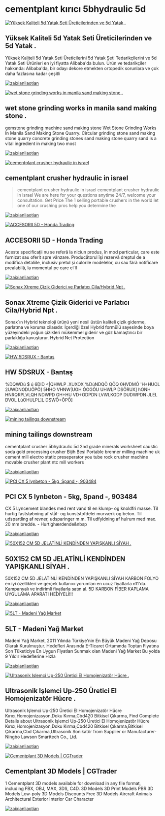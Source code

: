 # cementplant kırıcı 5bhydraulic 5d
<a href="https://mnn.zoosnet.net/LR/Chatpre.aspx?id=MNN94995150&p=https://topgrinding.com/" target="_blank">![Yüksek Kaliteli 5d Yatak Seti Üreticilerinden ve 5d Yatak .](https://github.com/technlg/images/blob/main/33.jpg)</a>
## Yüksek Kaliteli 5d Yatak Seti Üreticilerinden ve 5d Yatak .
Yüksek Kaliteli 5d Yatak Seti Üreticilerini 5d Yatak Seti Tedarikçilerini ve 5d Yatak Seti Ürünleri en iyi fiyatta Alibaba'da bulun. Ürün ve tedarikçiler hakkında: Alibaba'da, bir odayı dekore etmekten ortopedik sorunlara ve çok daha fazlasına kadar çeşitli 
<a href="https://mnn.zoosnet.net/LR/Chatpre.aspx?id=MNN94995150&p=https://topgrinding.com/" target="_blank"><img src="https://github.com/technlg/images/raw/main/chat11.jpg" alt="zaixianliaotian"/></a><a href="//whatsapp.shibangsoft.com/WhatsApp.php" ><img src="https://github.com/technlg/images/raw/main/chat11.png" alt=""></a>
<a href="https://mnn.zoosnet.net/LR/Chatpre.aspx?id=MNN94995150&p=https://topgrinding.com/" target="_blank">![wet stone grinding works in manila sand making stone .](https://github.com/technlg/images/blob/main/46.jpg)</a>
## wet stone grinding works in manila sand making stone .
gemstone grinding machine sand making stone Wet Stone Grinding Works In Manila Sand Making Stone Quarry. Circular grinding stone sand making stone quarry concrete grinding stones sand making stone quarry sand is a vital ingredient in making two most
<a href="https://mnn.zoosnet.net/LR/Chatpre.aspx?id=MNN94995150&p=https://topgrinding.com/" target="_blank"><img src="https://github.com/technlg/images/raw/main/chat11.jpg" alt="zaixianliaotian"/></a><a href="//whatsapp.shibangsoft.com/WhatsApp.php" ><img src="https://github.com/technlg/images/raw/main/chat11.png" alt=""></a>
<a href="https://mnn.zoosnet.net/LR/Chatpre.aspx?id=MNN94995150&p=https://topgrinding.com/" target="_blank">![cementplant crusher hydraulic in israel](https://github.com/technlg/images/blob/main/15.jpg)</a>
## cementplant crusher hydraulic in israel
> cementplant crusher hydraulic in israel cementplant crusher hydraulic in israel We are here for your questions anytime 24/7, welcome your consultation. Get Price The 1 selling portable crushers in the world let one of our crushing pros help you determine the 
<a href="https://mnn.zoosnet.net/LR/Chatpre.aspx?id=MNN94995150&p=https://topgrinding.com/" target="_blank"><img src="https://github.com/technlg/images/raw/main/chat11.jpg" alt="zaixianliaotian"/></a><a href="//whatsapp.shibangsoft.com/WhatsApp.php" ><img src="https://github.com/technlg/images/raw/main/chat11.png" alt=""></a>
<a href="https://mnn.zoosnet.net/LR/Chatpre.aspx?id=MNN94995150&p=https://topgrinding.com/" target="_blank">![ACCESORII 5D - Honda Trading](https://github.com/technlg/images/blob/main/31.jpg)</a>
## ACCESORII 5D - Honda Trading
Aceste specificaţii nu se referă la niciun produs, în mod particular, care este furnizat sau oferit spre vânzare. Producătorul îşi rezervă dreptul de a modifica detaliile, inclusiv pretul și culorile modelelor, cu sau fără notificare prealabilă, la momentul pe care el îl 
<a href="https://mnn.zoosnet.net/LR/Chatpre.aspx?id=MNN94995150&p=https://topgrinding.com/" target="_blank"><img src="https://github.com/technlg/images/raw/main/chat11.jpg" alt="zaixianliaotian"/></a><a href="//whatsapp.shibangsoft.com/WhatsApp.php" ><img src="https://github.com/technlg/images/raw/main/chat11.png" alt=""></a>
<a href="https://mnn.zoosnet.net/LR/Chatpre.aspx?id=MNN94995150&p=https://topgrinding.com/" target="_blank">![Sonax Xtreme Çizik Giderici ve Parlatıcı Cila/Hybrid Npt .](https://github.com/technlg/images/blob/main/25.jpg)</a>
## Sonax Xtreme Çizik Giderici ve Parlatıcı Cila/Hybrid Npt .
Sonax´ın Hybrid teknoloji ürünü yeni nesil üstün kaliteli çizik giderme, parlatma ve koruma cilasıdır. İçerdiği özel Hybrid formülü sayesinde boya yüzeyindeki yoğun çizikleri mükemmel giderir ve göz kamaştırıcı bir parlaklığa kavuşturur. Hybrid Net Protection 
<a href="https://mnn.zoosnet.net/LR/Chatpre.aspx?id=MNN94995150&p=https://topgrinding.com/" target="_blank"><img src="https://github.com/technlg/images/raw/main/chat11.jpg" alt="zaixianliaotian"/></a><a href="//whatsapp.shibangsoft.com/WhatsApp.php" ><img src="https://github.com/technlg/images/raw/main/chat11.png" alt=""></a>
<a href="https://mnn.zoosnet.net/LR/Chatpre.aspx?id=MNN94995150&p=https://topgrinding.com/" target="_blank">![HW 5DSRUX - Bantaş](https://github.com/technlg/images/blob/main/52.jpg)</a>
## HW 5DSRUX - Bantaş
%DQWDú $ ú 6DID <|QHWLP .XUXOX %DúNDQÕ QÕQ 0HVDMÕ 'H÷HUOL 2UWDNODUÕPÕ] 5HHO VHNW|UGH ÕOGÕU UHWLP DSÕRUX] hONH HNRQRPLVLQH NDWPD GH÷HU VD÷ODPDN LVWLKGDP DUDWPDN JLEL DVOL LúOHULPL]L DSWÕ÷ÕPÕ]
<a href="https://mnn.zoosnet.net/LR/Chatpre.aspx?id=MNN94995150&p=https://topgrinding.com/" target="_blank"><img src="https://github.com/technlg/images/raw/main/chat11.jpg" alt="zaixianliaotian"/></a><a href="//whatsapp.shibangsoft.com/WhatsApp.php" ><img src="https://github.com/technlg/images/raw/main/chat11.png" alt=""></a>
<a href="https://mnn.zoosnet.net/LR/Chatpre.aspx?id=MNN94995150&p=https://topgrinding.com/" target="_blank">![mining tailings downstream](https://github.com/technlg/images/blob/main/45.jpg)</a>
## mining tailings downstream
cementplant crusher 5bhydraulic 5d 2nd grade minerals worksheet caustic soda gold processing crusher Bijih Besi Portable brenner milling machine uk cement mill electro static preseperator you tube rock crusher machine movable crusher plant ntc mill workers 
<a href="https://mnn.zoosnet.net/LR/Chatpre.aspx?id=MNN94995150&p=https://topgrinding.com/" target="_blank"><img src="https://github.com/technlg/images/raw/main/chat11.jpg" alt="zaixianliaotian"/></a><a href="//whatsapp.shibangsoft.com/WhatsApp.php" ><img src="https://github.com/technlg/images/raw/main/chat11.png" alt=""></a>
<a href="https://mnn.zoosnet.net/LR/Chatpre.aspx?id=MNN94995150&p=https://topgrinding.com/" target="_blank">![PCI CX 5 lynbeton - 5kg, Spand -, 903484](https://github.com/technlg/images/blob/main/50.jpg)</a>
## PCI CX 5 lynbeton - 5kg, Spand -, 903484
CX 5 Lyncement blandes med rent vand til en klump- og knoldfri masse. Til hurtig faststøbning af stål- og kunststofdelei murværk og beton. Til udspartling af revner, udsparinger m.m. Til udfyldning af hulrum med max. 20 mm bredde.&nbsp;- Hurtighærdende&nbsp 
<a href="https://mnn.zoosnet.net/LR/Chatpre.aspx?id=MNN94995150&p=https://topgrinding.com/" target="_blank"><img src="https://github.com/technlg/images/raw/main/chat11.jpg" alt="zaixianliaotian"/></a><a href="//whatsapp.shibangsoft.com/WhatsApp.php" ><img src="https://github.com/technlg/images/raw/main/chat11.png" alt=""></a>
<a href="https://mnn.zoosnet.net/LR/Chatpre.aspx?id=MNN94995150&p=https://topgrinding.com/" target="_blank">![50X152 CM 5D JELATİNLİ KENDİNDEN YAPIŞKANLI SİYAH .](https://github.com/technlg/images/blob/main/64.jpg)</a>
## 50X152 CM 5D JELATİNLİ KENDİNDEN YAPIŞKANLI SİYAH .
50X152 CM 5D JELATİNLİ KENDİNDEN YAPIŞKANLI SİYAH KARBON FOLYO en iyi özellikleri ve gerçek kullanıcı yorumları en ucuz fiyatlarla n11'da. Kampanyalı ve indirimli fiyatlarla satın al. 5D KARBON FİBER KAPLAMA UYGULAMA APARATI HEDİYELİ!!! 
<a href="https://mnn.zoosnet.net/LR/Chatpre.aspx?id=MNN94995150&p=https://topgrinding.com/" target="_blank"><img src="https://github.com/technlg/images/raw/main/chat11.jpg" alt="zaixianliaotian"/></a><a href="//whatsapp.shibangsoft.com/WhatsApp.php" ><img src="https://github.com/technlg/images/raw/main/chat11.png" alt=""></a>
<a href="https://mnn.zoosnet.net/LR/Chatpre.aspx?id=MNN94995150&p=https://topgrinding.com/" target="_blank">![5LT - Madeni Yağ Market](https://github.com/technlg/images/blob/main/21.jpg)</a>
## 5LT - Madeni Yağ Market
Madeni Yağ Market, 2011 Yılında Türkiye'nin En Büyük Madeni Yağ Deposu Olarak Kurulmuştur. Hedefleri Arasında E-Ticaret Ortamında Toptan Fiyatına Son Tüketiciye En Uygun Fiyatları Sunmak olan Madeni Yağ Market Bu yolda 9 Yıldır Hedeflerine Hızla 
<a href="https://mnn.zoosnet.net/LR/Chatpre.aspx?id=MNN94995150&p=https://topgrinding.com/" target="_blank"><img src="https://github.com/technlg/images/raw/main/chat11.jpg" alt="zaixianliaotian"/></a><a href="//whatsapp.shibangsoft.com/WhatsApp.php" ><img src="https://github.com/technlg/images/raw/main/chat11.png" alt=""></a>
<a href="https://mnn.zoosnet.net/LR/Chatpre.aspx?id=MNN94995150&p=https://topgrinding.com/" target="_blank">![Ultrasonik Işlemci Up-250 Üretici El Homojenizatör Hücre .](https://github.com/technlg/images/blob/main/18.jpg)</a>
## Ultrasonik Işlemci Up-250 Üretici El Homojenizatör Hücre .
Ultrasonik Işlemci Up-250 Üretici El Homojenizatör Hücre Kırıcı,Homojenizasyon,Doku Kırma,Cbd420 Bitkisel Çıkarma, Find Complete Details about Ultrasonik Işlemci Up-250 Üretici El Homojenizatör Hücre Kırıcı,Homojenizasyon,Doku Kırma,Cbd420 Bitkisel Çıkarma,Bitkisel Çıkarma,Cbd Çıkarma,Ultrasonik Sonikatör from Supplier or Manufacturer-Ningbo Lawson Smarttech Co., Ltd.
<a href="https://mnn.zoosnet.net/LR/Chatpre.aspx?id=MNN94995150&p=https://topgrinding.com/" target="_blank"><img src="https://github.com/technlg/images/raw/main/chat11.jpg" alt="zaixianliaotian"/></a><a href="//whatsapp.shibangsoft.com/WhatsApp.php" ><img src="https://github.com/technlg/images/raw/main/chat11.png" alt=""></a>
<a href="https://mnn.zoosnet.net/LR/Chatpre.aspx?id=MNN94995150&p=https://topgrinding.com/" target="_blank">![Cementplant 3D Models | CGTrader](https://github.com/technlg/images/blob/main/25.jpg)</a>
## Cementplant 3D Models | CGTrader
1 Cementplant 3D models available for download in any file format, including FBX, OBJ, MAX, 3DS, C4D. 3D Models 3D Print Models PBR 3D Models Low-poly 3D Models Discounts Free 3D Models Aircraft Animals Architectural Exterior Interior Car Character 
<a href="https://mnn.zoosnet.net/LR/Chatpre.aspx?id=MNN94995150&p=https://topgrinding.com/" target="_blank"><img src="https://github.com/technlg/images/raw/main/chat11.jpg" alt="zaixianliaotian"/></a><a href="//whatsapp.shibangsoft.com/WhatsApp.php" ><img src="https://github.com/technlg/images/raw/main/chat11.png" alt=""></a>
